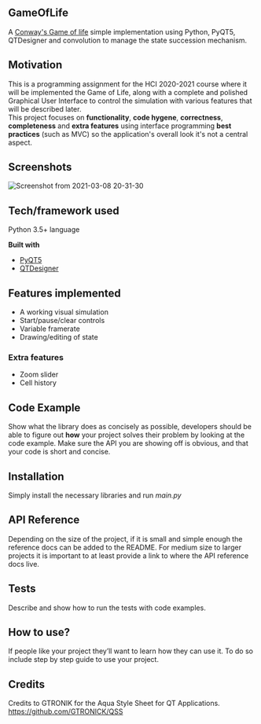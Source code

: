 ## GameOfLife

A [Conway's Game of life](https://en.wikipedia.org/wiki/Conway%27s_Game_of_Life) simple implementation using Python, PyQT5, QTDesigner and convolution 
to manage the state succession mechanism.

## Motivation
This is a programming assignment for the HCI 2020-2021 course where it will be implemented the Game of Life, along with a
complete and polished Graphical User Interface to control the simulation with various features that will be described later.\
This project focuses on **functionality**, **code hygene**, **correctness**, **completeness** and **extra features** using interface programming **best practices** (such as MVC) so the application's overall look it's not a central aspect.

## Screenshots
![Screenshot from 2021-03-08 20-31-30](https://user-images.githubusercontent.com/22282000/110372615-cec8c280-804e-11eb-9112-1126e8aa28e3.png)

## Tech/framework used
Python 3.5+ language

<b>Built with</b>
- [PyQT5](https://www.riverbankcomputing.com/software/pyqt/)
- [QTDesigner](https://build-system.fman.io/qt-designer-download)

## Features implemented
* A working visual simulation
* Start/pause/clear controls
* Variable framerate
* Drawing/editing of state
### Extra features
* Zoom slider
* Cell history

## Code Example
Show what the library does as concisely as possible, developers should be able to figure out **how** your project solves their problem by looking at the code example. Make sure the API you are showing off is obvious, and that your code is short and concise.

## Installation
Simply install the necessary libraries and run _main.py_

## API Reference

Depending on the size of the project, if it is small and simple enough the reference docs can be added to the README. For medium size to larger projects it is important to at least provide a link to where the API reference docs live.

## Tests
Describe and show how to run the tests with code examples.

## How to use?
If people like your project they’ll want to learn how they can use it. To do so include step by step guide to use your project.

## Credits
Credits to GTRONIK for the Aqua Style Sheet for QT Applications. 
https://github.com/GTRONICK/QSS

